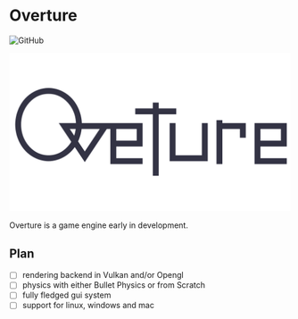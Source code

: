 # Overture
![GitHub](https://img.shields.io/github/license/Sandman035/Overture?style=flat-square)

![alt text](https://github.com/Sandman035/Overture/blob/main/res/branding/overturelogo.png?raw=true)

Overture is a game engine early in development.

## Plan
- [ ] rendering backend in Vulkan and/or Opengl
- [ ] physics with either Bullet Physics or from Scratch
- [ ] fully fledged gui system
- [ ] support for linux, windows and mac
